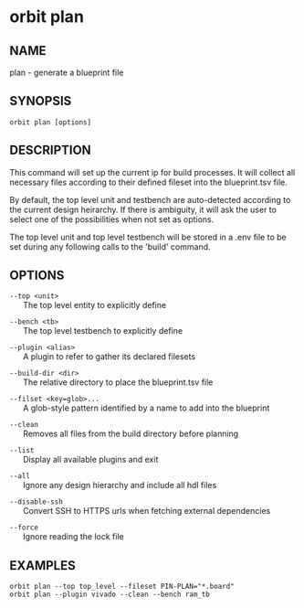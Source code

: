 # __orbit plan__

## __NAME__

plan - generate a blueprint file 

## __SYNOPSIS__

```
orbit plan [options]
```

## __DESCRIPTION__

This command will set up the current ip for build processes. It will collect
all necessary files according to their defined fileset into the 
blueprint.tsv file.
  
By default, the top level unit and testbench are auto-detected according to
the current design heirarchy. If there is ambiguity, it will ask the user to
select one of the possibilities when not set as options.
 
The top level unit and top level testbench will be stored in a .env file to
be set during any following calls to the 'build' command.

## __OPTIONS__

`--top <unit>`  
      The top level entity to explicitly define
  
`--bench <tb>`  
      The top level testbench to explicitly define
   
`--plugin <alias>`  
      A plugin to refer to gather its declared filesets
 
`--build-dir <dir>`  
      The relative directory to place the blueprint.tsv file
 
`--filset <key=glob>...`  
      A glob-style pattern identified by a name to add into the blueprint    
 
`--clean`  
      Removes all files from the build directory before planning
  
`--list`  
      Display all available plugins and exit
 
`--all`  
      Ignore any design hierarchy and include all hdl files
 
`--disable-ssh`  
      Convert SSH to HTTPS urls when fetching external dependencies
 
`--force`  
      Ignore reading the lock file
      
## __EXAMPLES__

```
orbit plan --top top_level --fileset PIN-PLAN="*.board"
orbit plan --plugin vivado --clean --bench ram_tb
```